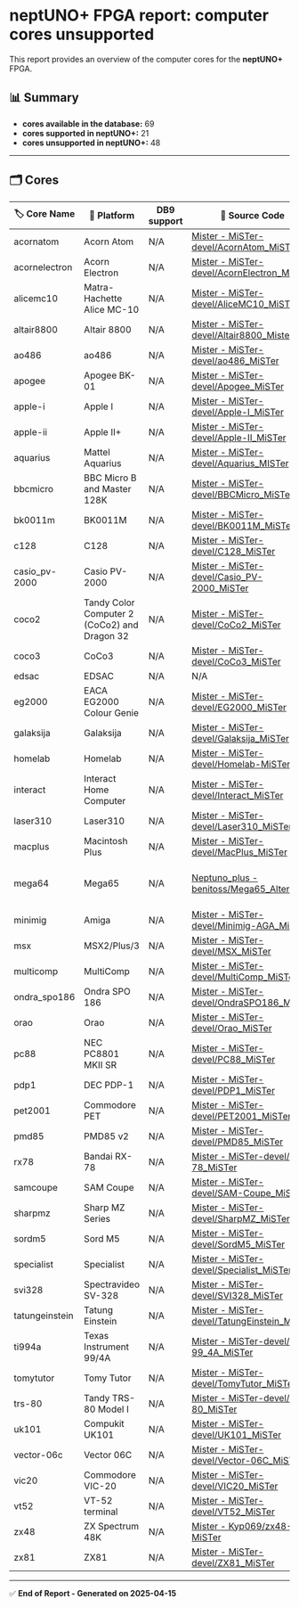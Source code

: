 # neptUNO+ FPGA report: computer cores unsupported

This report provides an overview of the computer cores for the **neptUNO+** FPGA.

## 📊 Summary

- **cores available in the database:** 69
- **cores supported in neptUNO+:** 21
- **cores unsupported in neptUNO+:** 48

---

## 🗂️ Cores

| 🏷️ **Core Name** | 📝 **Platform** | DB9 support | 🔗 **Source Code** | 🗂️ **Database** | 🗒️ **Notes** |
|-------------------|-----------------|-------------|--------------------|------------------|--------------|
| acornatom | Acorn Atom | N/A | [Mister - MiSTer-devel/AcornAtom_MiSTer](https://github.com/MiSTer-devel/AcornAtom_MiSTer) | Official_Distribution_MiSTer |  |
| acornelectron | Acorn Electron | N/A | [Mister - MiSTer-devel/AcornElectron_MiSTer](https://github.com/MiSTer-devel/AcornElectron_MiSTer) | Official_Distribution_MiSTer |  |
| alicemc10 | Matra-Hachette Alice MC-10 | N/A | [Mister - MiSTer-devel/AliceMC10_MiSTer](https://github.com/MiSTer-devel/AliceMC10_MiSTer) | Official_Distribution_MiSTer |  |
| altair8800 | Altair 8800 | N/A | [Mister - MiSTer-devel/Altair8800_Mister](https://github.com/MiSTer-devel/Altair8800_Mister) | Official_Distribution_MiSTer |  |
| ao486 | ao486 | N/A | [Mister - MiSTer-devel/ao486_MiSTer](https://github.com/MiSTer-devel/ao486_MiSTer) | Official_Distribution_MiSTer |  |
| apogee | Apogee BK-01 | N/A | [Mister - MiSTer-devel/Apogee_MiSTer](https://github.com/MiSTer-devel/Apogee_MiSTer) | Official_Distribution_MiSTer |  |
| apple-i | Apple I | N/A | [Mister - MiSTer-devel/Apple-I_MiSTer](https://github.com/MiSTer-devel/Apple-I_MiSTer) | Official_Distribution_MiSTer |  |
| apple-ii | Apple II+ | N/A | [Mister - MiSTer-devel/Apple-II_MiSTer](https://github.com/MiSTer-devel/Apple-II_MiSTer) | Official_Distribution_MiSTer |  |
| aquarius | Mattel Aquarius | N/A | [Mister - MiSTer-devel/Aquarius_MISTer](https://github.com/MiSTer-devel/Aquarius_MISTer) | Official_Distribution_MiSTer |  |
| bbcmicro | BBC Micro B and Master 128K | N/A | [Mister - MiSTer-devel/BBCMicro_MiSTer](https://github.com/MiSTer-devel/BBCMicro_MiSTer) | Official_Distribution_MiSTer |  |
| bk0011m | BK0011M | N/A | [Mister - MiSTer-devel/BK0011M_MiSTer](https://github.com/MiSTer-devel/BK0011M_MiSTer) | Official_Distribution_MiSTer |  |
| c128 | C128 | N/A | [Mister - MiSTer-devel/C128_MiSTer](https://github.com/MiSTer-devel/C128_MiSTer) | Official_Distribution_MiSTer |  |
| casio_pv-2000 | Casio PV-2000 | N/A | [Mister - MiSTer-devel/Casio_PV-2000_MiSTer](https://github.com/MiSTer-devel/Casio_PV-2000_MiSTer) | Official_Distribution_MiSTer |  |
| coco2 | Tandy Color Computer 2 (CoCo2) and Dragon 32 | N/A | [Mister - MiSTer-devel/CoCo2_MiSTer](https://github.com/MiSTer-devel/CoCo2_MiSTer) | Official_Distribution_MiSTer |  |
| coco3 | CoCo3 | N/A | [Mister - MiSTer-devel/CoCo3_MiSTer](https://github.com/MiSTer-devel/CoCo3_MiSTer) | Official_Distribution_MiSTer |  |
| edsac | EDSAC | N/A | N/A | Official_Distribution_MiSTer |  |
| eg2000 | EACA EG2000 Colour Genie | N/A | [Mister - MiSTer-devel/EG2000_MiSTer](https://github.com/MiSTer-devel/EG2000_MiSTer) | Official_Distribution_MiSTer |  |
| galaksija | Galaksija | N/A | [Mister - MiSTer-devel/Galaksija_MiSTer](https://github.com/MiSTer-devel/Galaksija_MiSTer) | Official_Distribution_MiSTer |  |
| homelab | Homelab | N/A | [Mister - MiSTer-devel/Homelab-MiSTer](https://github.com/MiSTer-devel/Homelab-MiSTer) | Official_Distribution_MiSTer |  |
| interact | Interact Home Computer | N/A | [Mister - MiSTer-devel/Interact_MiSTer](https://github.com/MiSTer-devel/Interact_MiSTer) | Official_Distribution_MiSTer |  |
| laser310 | Laser310 | N/A | [Mister - MiSTer-devel/Laser310_MiSTer](https://github.com/MiSTer-devel/Laser310_MiSTer) | Official_Distribution_MiSTer |  |
| macplus | Macintosh Plus | N/A | [Mister - MiSTer-devel/MacPlus_MiSTer](https://github.com/MiSTer-devel/MacPlus_MiSTer) | Official_Distribution_MiSTer |  |
| mega64 | Mega65 | N/A | [Neptuno_plus - benitoss/Mega65_Altera](https://github.com/benitoss/Mega65_Altera) |  | Core neptUNO+ by benitoss |
| minimig | Amiga | N/A | [Mister - MiSTer-devel/Minimig-AGA_MiSTer](https://github.com/MiSTer-devel/Minimig-AGA_MiSTer) | Official_Distribution_MiSTer |  |
| msx | MSX2/Plus/3 | N/A | [Mister - MiSTer-devel/MSX_MiSTer](https://github.com/MiSTer-devel/MSX_MiSTer) | Official_Distribution_MiSTer |  |
| multicomp | MultiComp | N/A | [Mister - MiSTer-devel/MultiComp_MiSTer](https://github.com/MiSTer-devel/MultiComp_MiSTer) | Official_Distribution_MiSTer |  |
| ondra_spo186 | Ondra SPO 186 | N/A | [Mister - MiSTer-devel/OndraSPO186_MiSTer](https://github.com/MiSTer-devel/OndraSPO186_MiSTer) | Official_Distribution_MiSTer |  |
| orao | Orao | N/A | [Mister - MiSTer-devel/Orao_MiSTer](https://github.com/MiSTer-devel/Orao_MiSTer) | Official_Distribution_MiSTer |  |
| pc88 | NEC PC8801 MKII SR | N/A | [Mister - MiSTer-devel/PC88_MiSTer](https://github.com/MiSTer-devel/PC88_MiSTer) | Official_Distribution_MiSTer |  |
| pdp1 | DEC PDP-1 | N/A | [Mister - MiSTer-devel/PDP1_MiSTer](https://github.com/MiSTer-devel/PDP1_MiSTer) | Official_Distribution_MiSTer |  |
| pet2001 | Commodore PET | N/A | [Mister - MiSTer-devel/PET2001_MiSTer](https://github.com/MiSTer-devel/PET2001_MiSTer) | Official_Distribution_MiSTer |  |
| pmd85 | PMD85 v2 | N/A | [Mister - MiSTer-devel/PMD85_MiSTer](https://github.com/MiSTer-devel/PMD85_MiSTer) | Official_Distribution_MiSTer |  |
| rx78 | Bandai RX-78 | N/A | [Mister - MiSTer-devel/RX-78_MiSTer](https://github.com/MiSTer-devel/RX-78_MiSTer) | Official_Distribution_MiSTer |  |
| samcoupe | SAM Coupe | N/A | [Mister - MiSTer-devel/SAM-Coupe_MiSTer](https://github.com/MiSTer-devel/SAM-Coupe_MiSTer) | Official_Distribution_MiSTer |  |
| sharpmz | Sharp MZ Series | N/A | [Mister - MiSTer-devel/SharpMZ_MiSTer](https://github.com/MiSTer-devel/SharpMZ_MiSTer) | Official_Distribution_MiSTer |  |
| sordm5 | Sord M5 | N/A | [Mister - MiSTer-devel/SordM5_MiSTer](https://github.com/MiSTer-devel/SordM5_MiSTer) | Official_Distribution_MiSTer |  |
| specialist | Specialist | N/A | [Mister - MiSTer-devel/Specialist_MiSTer](https://github.com/MiSTer-devel/Specialist_MiSTer) | Official_Distribution_MiSTer |  |
| svi328 | Spectravideo SV-328 | N/A | [Mister - MiSTer-devel/SVI328_MiSTer](https://github.com/MiSTer-devel/SVI328_MiSTer) | Official_Distribution_MiSTer |  |
| tatungeinstein | Tatung Einstein | N/A | [Mister - MiSTer-devel/TatungEinstein_MiSTer](https://github.com/MiSTer-devel/TatungEinstein_MiSTer) | Official_Distribution_MiSTer |  |
| ti994a | Texas Instrument 99/4A | N/A | [Mister - MiSTer-devel/TI-99_4A_MiSTer](https://github.com/MiSTer-devel/TI-99_4A_MiSTer) | Official_Distribution_MiSTer |  |
| tomytutor | Tomy Tutor | N/A | [Mister - MiSTer-devel/TomyTutor_MiSTer](https://github.com/MiSTer-devel/TomyTutor_MiSTer) | Official_Distribution_MiSTer |  |
| trs-80 | Tandy TRS-80 Model I | N/A | [Mister - MiSTer-devel/TRS-80_MiSTer](https://github.com/MiSTer-devel/TRS-80_MiSTer) | Official_Distribution_MiSTer |  |
| uk101 | Compukit UK101 | N/A | [Mister - MiSTer-devel/UK101_MiSTer](https://github.com/MiSTer-devel/UK101_MiSTer) | Official_Distribution_MiSTer |  |
| vector-06c | Vector 06C | N/A | [Mister - MiSTer-devel/Vector-06C_MiSTer](https://github.com/MiSTer-devel/Vector-06C_MiSTer) | Official_Distribution_MiSTer |  |
| vic20 | Commodore VIC-20 | N/A | [Mister - MiSTer-devel/VIC20_MiSTer](https://github.com/MiSTer-devel/VIC20_MiSTer) | Official_Distribution_MiSTer |  |
| vt52 | VT-52 terminal | N/A | [Mister - MiSTer-devel/VT52_MiSTer](https://github.com/MiSTer-devel/VT52_MiSTer) | Official_Distribution_MiSTer |  |
| zx48 | ZX Spectrum 48K | N/A | [Mister - Kyp069/zx48-MiSTer](https://github.com/Kyp069/zx48-MiSTer) | Unofficial_Distribution_MiSTer |  |
| zx81 | ZX81 | N/A | [Mister - MiSTer-devel/ZX81_MiSTer](https://github.com/MiSTer-devel/ZX81_MiSTer) | Official_Distribution_MiSTer |  |

---

✅ **End of Report - Generated on 2025-04-15**